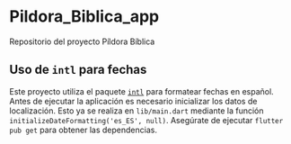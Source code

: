 # Pildora_Biblica_app

Repositorio del proyecto Píldora Bíblica

## Uso de `intl` para fechas

Este proyecto utiliza el paquete [`intl`](https://pub.dev/packages/intl) para
formatear fechas en español. Antes de ejecutar la aplicación es necesario
inicializar los datos de localización. Esto ya se realiza en `lib/main.dart`
mediante la función `initializeDateFormatting('es_ES', null)`. Asegúrate de
ejecutar `flutter pub get` para obtener las dependencias.
